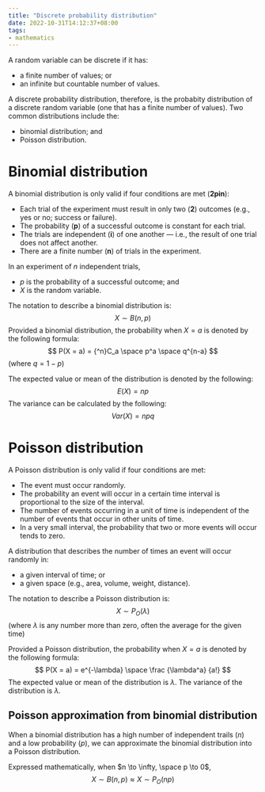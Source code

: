 ```yaml
---
title: "Discrete probability distribution"
date: 2022-10-31T14:12:37+08:00
tags:
- mathematics
---
```


A random variable can be discrete if it has:
- a finite number of values; or
- an infinite but countable number of values.

A discrete probability distribution, therefore, is the probabity distribution of a discrete random variable (one that has a finite number of values). Two common distributions include the:
- binomial distribution; and
- Poisson distribution.

# Binomial distribution

A binomial distribution is only valid if four conditions are met (**2pin**):
- Each trial of the experiment must result in only two (**2**) outcomes (e.g., yes or no; success or failure).
- The probability (**p**) of a successful outcome is constant for each trial.
- The trials are independent (**i**) of one another — i.e., the result of one trial does not affect another.
- There are a finite number (**n**) of trials in the experiment.

In an experiment of $n$ independent trials,
- $p$ is the probability of a successful outcome; and
- $X$ is the random variable.

The notation to describe a binomial distribution is:
$$
X \sim B (n, p)
$$
Provided a binomial distribution, the probability when $X = a$ is denoted by the following formula:
$$
P(X = a) = {^n}C_a \space p^a \space q^{n-a}
$$
(where $q = 1 - p$)

The expected value or mean of the distribution is denoted by the following:
$$
E(X) = np
$$
The variance can be calculated by the following:
$$
Var(X) = npq
$$

# Poisson distribution

A Poisson distribution is only valid if four conditions are met:
- The event must occur randomly.
- The probability an event will occur in a certain time interval is proportional to the size of the interval.
- The number of events occurring in a unit of time is independent of the number of events that occur in other units of time.
- In a very small interval, the probability that two or more events will occur tends to zero.

A distribution that describes the number of times an event will occur randomly in:
- a given interval of time; or
- a given space (e.g., area, volume, weight, distance).

The notation to describe a Poisson distribution is:
$$
X \sim P_O (\lambda)
$$
(where $\lambda$ is any number more than zero, often the average for the given time)

Provided a Poisson distribution, the probability when $X = a$ is denoted by the following formula:
$$
P(X = a) = e^{-\lambda} \space \frac {\lambda^a} {a!}
$$
The expected value or mean of the distribution is $\lambda$.
The variance of the distribution is $\lambda$.

## Poisson approximation from binomial distribution

When a binomial distribution has a high number of independent trails ($n$) and a low probability ($p$), we can approximate the binomial distribution into a Poisson distribution.

Expressed mathematically, when $n \to \infty, \space p \to 0$,
$$
X \sim B(n, p) \approx X \sim P_O(np)
$$